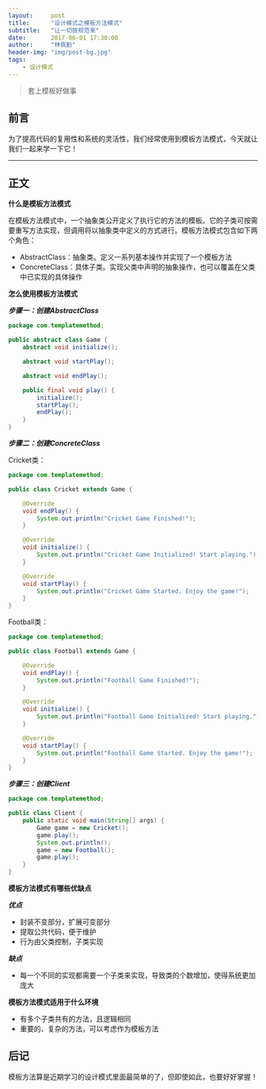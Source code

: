 ```yaml
---
layout:     post
title:      "设计模式之模板方法模式"
subtitle:   "让一切按规范来"
date:       2017-06-01 17:30:00
author:     "林佩勤"
header-img: "img/post-bg.jpg"
tags:
    - 设计模式
---
```


> 套上模板好做事
>


## 前言

为了提高代码的复用性和系统的灵活性，我们经常使用到模板方法模式，今天就让我们一起来学一下它！

---

## 正文

**什么是模板方法模式**

在模板方法模式中，一个抽象类公开定义了执行它的方法的模板。它的子类可按需要重写方法实现，但调用将以抽象类中定义的方式进行。模板方法模式包含如下两个角色：

- AbstractClass：抽象类。定义一系列基本操作并实现了一个模板方法
- ConcreteClass：具体子类。实现父类中声明的抽象操作，也可以覆盖在父类中已实现的具体操作

**怎么使用模板方法模式**

***步骤一：创建AbstractClass***

```java
package com.templatemethod;

public abstract class Game {
	abstract void initialize();

	abstract void startPlay();

	abstract void endPlay();

	public final void play() {
		initialize();
		startPlay();
		endPlay();
	}
}
```

***步骤二：创建ConcreteClass***

Cricket类：

```java
package com.templatemethod;

public class Cricket extends Game {

	@Override
	void endPlay() {
		System.out.println("Cricket Game Finished!");
	}

	@Override
	void initialize() {
		System.out.println("Cricket Game Initialized! Start playing.");
	}

	@Override
	void startPlay() {
		System.out.println("Cricket Game Started. Enjoy the game!");
	}
}
```

Football类：

```java
package com.templatemethod;

public class Football extends Game {

	@Override
	void endPlay() {
		System.out.println("Football Game Finished!");
	}

	@Override
	void initialize() {
		System.out.println("Football Game Initialized! Start playing.");
	}

	@Override
	void startPlay() {
		System.out.println("Football Game Started. Enjoy the game!");
	}
}
```

***步骤三：创建Client***

```java
package com.templatemethod;

public class Client {
	public static void main(String[] args) {
		Game game = new Cricket();
		game.play();
		System.out.println();
		game = new Football();
		game.play();
	}
}
```

**模板方法模式有哪些优缺点**

***优点***

- 封装不变部分，扩展可变部分
- 提取公共代码，便于维护
- 行为由父类控制，子类实现


***缺点***

- 每一个不同的实现都需要一个子类来实现，导致类的个数增加，使得系统更加庞大



**模板方法模式适用于什么环境**

- 有多个子类共有的方法，且逻辑相同
- 重要的、复杂的方法，可以考虑作为模板方法


## 后记

模板方法算是近期学习的设计模式里面最简单的了，但即使如此，也要好好掌握！
